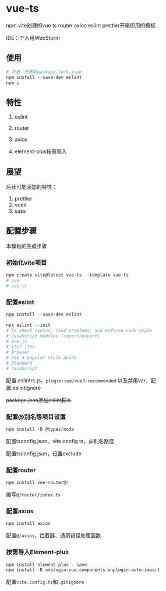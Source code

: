 # vue-ts

npm vite创建的vue ts router axios eslint prettier开箱即用的模板

IDE：个人用WebStorm



## 使用

```powershell
# 可选：先删除package-lock.json
npm install --save-dev eslint
npm i
```



## 特性

1. eslint

2. router

3. axios

4. element-plus按需导入



## 展望

后续可能添加的特性：

1. prettier
2. vuex
3. sass



## 配置步骤

本模板的生成步骤

### 初始化vite项目

```powershell
npm create vite@latest vue-ts --template vue-ts
# vue
# vue-ts
```



### 配置eslint


```powershell
npm install --save-dev eslint
```

```powershell
npx eslint --init
# To check syntax, find problems, and enforce code style
# JavaScript modules (import/export)
# Vue.js
# (ts? )Yes
# Browser
# Use a popular style guide
# Standard
# JavaScript
```

配置.eslintrc.js，`plugin:vue/vue3-recommended` 以及禁用var，配置.eslintignore

~~package.json添加eslint脚本~~



### 配置@别名等项目设置

```powershell
npm install -D @types/node
```

配置tsconfig.json、vite.config.ts，@别名路径

配置tsconfig.json，设置exclude



### 配置router

```powershell
npm install vue-router@4
```

编写`@/router/index.ts`



### 配置axios

```powershell
npm install axios
```

配置`@/axios`，拦截器、通用错误处理函数



### 按需导入Element-plus

```powershell
npm install element-plus --save
npm install -D unplugin-vue-components unplugin-auto-import
```

配置`vite.config.ts`和`.gitignore`
